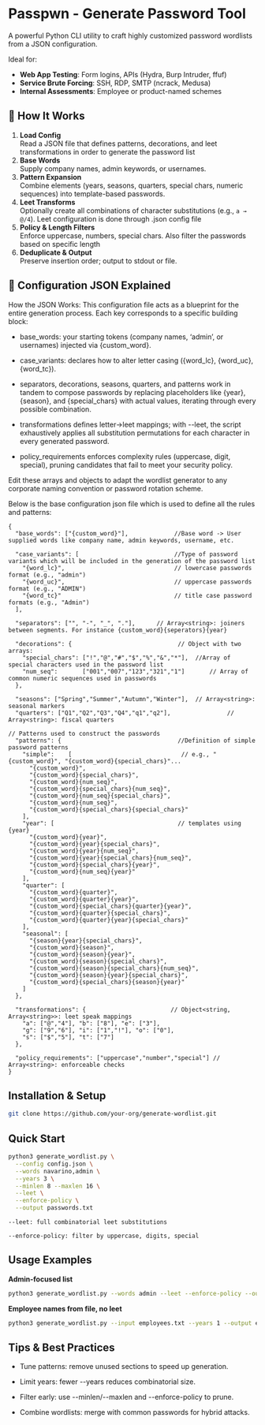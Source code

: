 # Passpwn - Generate Password Tool

A powerful Python CLI utility to craft highly customized password wordlists from a JSON configuration.

Ideal for:
- **Web App Testing**: Form logins, APIs (Hydra, Burp Intruder, ffuf)  
- **Service Brute Forcing**: SSH, RDP, SMTP (ncrack, Medusa)  
- **Internal Assessments**: Employee or product-named schemes


## 🧩 How It Works

1. **Load Config**  
   Read a JSON file that defines patterns, decorations, and leet transformations in order to generate the password list  
2. **Base Words**  
   Supply company names, admin keywords, or usernames. 
3. **Pattern Expansion**  
   Combine elements (years, seasons, quarters, special chars, numeric sequences) into template-based passwords.  
4. **Leet Transforms**  
   Optionally create all combinations of character substitutions (e.g., `a → @/4`). Leet configuration is done through .json config file  
5. **Policy & Length Filters**  
   Enforce uppercase, numbers, special chars. Also filter the passwords based on specific length
6. **Deduplicate & Output**  
   Preserve insertion order; output to stdout or file.


## 🔧 Configuration JSON Explained

How the JSON Works: This configuration file acts as a blueprint for the entire generation process. Each key corresponds to a specific building block:

- base_words: your starting tokens (company names, ‘admin’, or usernames) injected via {custom_word}.

- case_variants: declares how to alter letter casing ({word_lc}, {word_uc}, {word_tc}).

- separators, decorations, seasons, quarters, and patterns work in tandem to compose passwords by replacing placeholders like {year}, {season}, and {special_chars} with actual values, iterating through every possible combination.

- transformations defines letter→leet mappings; with --leet, the script exhaustively applies all substitution permutations for each character in every generated password.

- policy_requirements enforces complexity rules (uppercase, digit, special), pruning candidates that fail to meet your security policy.

Edit these arrays and objects to adapt the wordlist generator to any corporate naming convention or password rotation scheme.

Below is the base configuration json file which is used to define all the rules and patterns:

```jsonc
{
  "base_words": ["{custom_word}"],             //Base word -> User supplied words like company name, admin keywords, username, etc. 

  "case_variants": [                           //Type of password variants which will be included in the generation of the password list
    "{word_lc}",                               // lowercase passwords format (e.g., "admin")
    "{word_uc}",                               // uppercase passwords format (e.g., "ADMIN")
    "{word_tc}"                                // title case password formats (e.g., "Admin")
  ],

  "separators": ["", "-", "_", "."],      // Array<string>: joiners between segments. For instance {custom_word}{seperators}{year}

  "decorations": {                              // Object with two arrays:
    "special_chars": ["!","@","#","$","%","&","*"],  //Array of special characters used in the password list
    "num_seq":       ["001","007","123","321","1"]       // Array of common numeric sequences used in passwords
  },

  "seasons": ["Spring","Summer","Autumn","Winter"],  // Array<string>: seasonal markers
  "quarters": ["Q1","Q2","Q3","Q4","q1","q2"],                // Array<string>: fiscal quarters

// Patterns used to construct the passwords
  "patterns": {                                 //Definition of simple password patterns
    "simple":    [                               // e.g., "{custom_word}", "{custom_word}{special_chars}"...
      "{custom_word}",
      "{custom_word}{special_chars}",
      "{custom_word}{num_seq}",
      "{custom_word}{special_chars}{num_seq}",
      "{custom_word}{num_seq}{special_chars}",
      "{custom_word}{num_seq}",
      "{custom_word}{special_chars}{special_chars}"
    ],
    "year": [                                   // templates using {year}
      "{custom_word}{year}",
      "{custom_word}{year}{special_chars}",
      "{custom_word}{year}{num_seq}",
      "{custom_word}{year}{special_chars}{num_seq}",
      "{custom_word}{special_chars}{year}",
      "{custom_word}{num_seq}{year}"
    ],
    "quarter": [
      "{custom_word}{quarter}",
      "{custom_word}{quarter}{year}",
      "{custom_word}{special_chars}{quarter}{year}",
      "{custom_word}{quarter}{special_chars}",
      "{custom_word}{quarter}{year}{special_chars}"
    ],
    "seasonal": [
      "{season}{year}{special_chars}",
      "{custom_word}{season}",
      "{custom_word}{season}{year}",
      "{custom_word}{season}{special_chars}",
      "{custom_word}{season}{special_chars}{num_seq}",
      "{custom_word}{season}{year}{special_chars}",
      "{custom_word}{special_chars}{season}{year}"
    ]
  },

  "transformations": {                        // Object<string, Array<string>>: leet speak mappings
    "a": ["@","4"], "b": ["8"], "e": ["3"],
    "g": ["9","6"], "i": ["1","!"], "o": ["0"],
    "s": ["$","5"], "t": ["7"]
  },

  "policy_requirements": ["uppercase","number","special"] // Array<string>: enforceable checks
}
```
## Installation & Setup
```bash
git clone https://github.com/your-org/generate-wordlist.git
```
## Quick Start
```bash
python3 generate_wordlist.py \
  --config config.json \
  --words navarino,admin \
  --years 3 \
  --minlen 8 --maxlen 16 \
  --leet \
  --enforce-policy \
  --output passwords.txt
```
    --leet: full combinatorial leet substitutions

    --enforce-policy: filter by uppercase, digits, special
## Usage Examples
**Admin-focused list**
```bash
python3 generate_wordlist.py --words admin --leet --enforce-policy --output admin_pwds.txt
```
**Employee names from file, no leet**
```bash
python3 generate_wordlist.py --input employees.txt --years 1 --output employees_list.txt
```

## Tips & Best Practices

- Tune patterns: remove unused sections to speed up generation.

- Limit years: fewer --years reduces combinatorial size.

- Filter early: use --minlen/--maxlen and --enforce-policy to prune.

- Combine wordlists: merge with common passwords for hybrid attacks.



